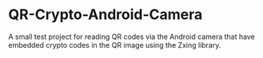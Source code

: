 QR-Crypto-Android-Camera
========================

A small test project for reading QR codes via the Android camera that have embedded crypto codes in the QR image using the Zxing library.
